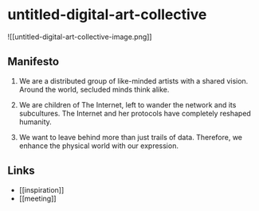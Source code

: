 # untitled-digital-art-collective

![[untitled-digital-art-collective-image.png]]

## Manifesto

1. We are a distributed group of like-minded artists with a shared vision. Around the world, secluded minds think alike.

2. We are children of The Internet, left to wander the network and its subcultures. The Internet and her protocols have completely reshaped humanity.

3. We want to leave behind more than just trails of data. Therefore, we enhance the physical world with our expression.

## Links
- [[inspiration]]
- [[meeting]]

